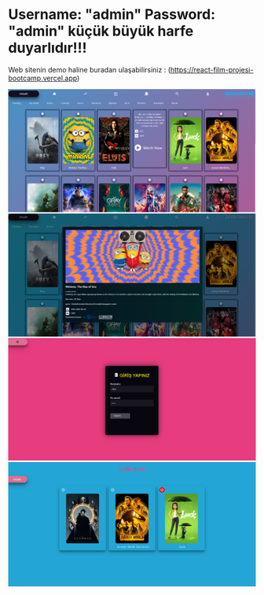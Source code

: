 # Username: "admin" Password: "admin" küçük büyük harfe duyarlıdır!!!


Web sitenin demo haline buradan ulaşabilirsiniz :  (https://react-film-projesi-bootcamp.vercel.app)

![images](/src/imgS/Anasayfa.png)
![images](/src/imgS/WatchNow.png)
![images](/src/imgS/Login-ekran%C4%B1.png)
![images](/src/imgS/izlenecekler.png)
